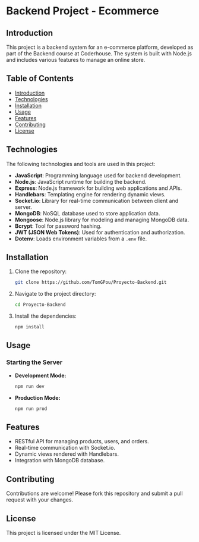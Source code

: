 # Backend Project - Ecommerce

## Introduction

This project is a backend system for an e-commerce platform, developed as part of the Backend course at Coderhouse. The system is built with Node.js and includes various features to manage an online store.

## Table of Contents

- [Introduction](#introduction)
- [Technologies](#technologies)
- [Installation](#installation)
- [Usage](#usage)
- [Features](#features)
- [Contributing](#contributing)
- [License](#license)

## Technologies

The following technologies and tools are used in this project:

- **JavaScript**: Programming language used for backend development.
- **Node.js**: JavaScript runtime for building the backend.
- **Express**: Node.js framework for building web applications and APIs.
- **Handlebars**: Templating engine for rendering dynamic views.
- **Socket.io**: Library for real-time communication between client and server.
- **MongoDB**: NoSQL database used to store application data.
- **Mongoose**: Node.js library for modeling and managing MongoDB data.
- **Bcrypt**: Tool for password hashing.
- **JWT (JSON Web Tokens)**: Used for authentication and authorization.
- **Dotenv**: Loads environment variables from a `.env` file.

## Installation

1. Clone the repository:
   ```bash
   git clone https://github.com/TomGPou/Proyecto-Backend.git
   ```
2. Navigate to the project directory:
   ```bash
   cd Proyecto-Backend
   ```
3. Install the dependencies:
   ```bash
   npm install
   ```

## Usage

### Starting the Server

- **Development Mode:**
  ```bash
  npm run dev
  ```
- **Production Mode:**
  ```bash
  npm run prod
  ```

## Features

- RESTful API for managing products, users, and orders.
- Real-time communication with Socket.io.
- Dynamic views rendered with Handlebars.
- Integration with MongoDB database.

## Contributing

Contributions are welcome! Please fork this repository and submit a pull request with your changes.

## License

This project is licensed under the MIT License.
